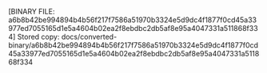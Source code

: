 [BINARY FILE: a6b8b42be994894b4b56f217f7586a51970b3324e5d9dc4f1877f0cd45a33977ed7055165d1e5a4604b02ea2f8ebdbc2db5af8e95a4047331a511868f334]
Stored copy: docs/converted-binary/a6b8b42be994894b4b56f217f7586a51970b3324e5d9dc4f1877f0cd45a33977ed7055165d1e5a4604b02ea2f8ebdbc2db5af8e95a4047331a511868f334
